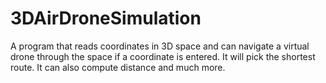 # 3DAirDroneSimulation
A program that reads coordinates in 3D space and can navigate a virtual drone through the space if a coordinate is entered. It will pick the shortest route. It can also compute distance and much more.
